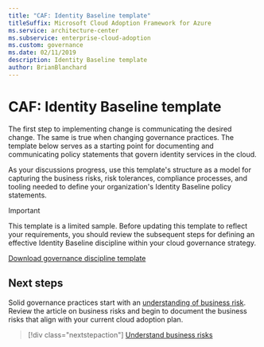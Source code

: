 ```yaml
---
title: "CAF: Identity Baseline template"
titleSuffix: Microsoft Cloud Adoption Framework for Azure
ms.service: architecture-center
ms.subservice: enterprise-cloud-adoption
ms.custom: governance
ms.date: 02/11/2019
description: Identity Baseline template
author: BrianBlanchard
---
```


# CAF: Identity Baseline template

The first step to implementing change is communicating the desired change. The same is true when changing governance practices. The template below serves as a starting point for documenting and communicating policy statements that govern identity services in the cloud.  

As your discussions progress, use this template's structure as a model for capturing the business risks, risk tolerances, compliance processes, and tooling needed to define your organization's Identity Baseline policy statements.

> [!IMPORTANT]
> This template is a limited sample. Before updating this template to reflect your requirements, you should review the subsequent steps for defining an effective Identity Baseline discipline within your cloud governance strategy.

<!-- markdownlint-disable MD033 -->

 <a href="https://archcenter.blob.core.windows.net/cdn/fusion/governance/Identity%20Baseline%20Discipline%20Template.docx">Download governance discipline template</a>

<!-- markdownlint-enable MD033 -->

## Next steps

Solid governance practices start with an [understanding of business risk](./business-risks.md). Review the article on business risks and begin to document the business risks that align with your current cloud adoption plan.

> [!div class="nextstepaction"]
> [Understand business risks](./business-risks.md)
